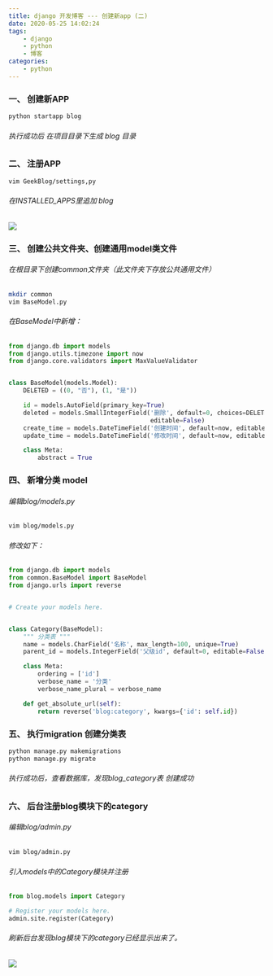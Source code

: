 ```yaml
---
title: django 开发博客 --- 创建新app (二)
date: 2020-05-25 14:02:24
tags:
    - django
    - python
    - 博客
categories:
    - python
---
```


### 一、 创建新APP
```bash
python startapp blog
```
###### 执行成功后 在项目目录下生成 blog 目录

<!-- more -->
### 二、 注册APP
```bash
vim GeekBlog/settings,py
```
###### 在INSTALLED_APPS里追加 blog
![](/media/editor/8_20191216113902837014.png)
### 三、 创建公共文件夹、创建通用model类文件
###### 在根目录下创建common文件夹（此文件夹下存放公共通用文件）
```bash
mkdir common
vim BaseModel.py
```
###### 在BaseModel中新增：
```python
from django.db import models
from django.utils.timezone import now
from django.core.validators import MaxValueValidator


class BaseModel(models.Model):
    DELETED = ((0, "否"), (1, "是"))

    id = models.AutoField(primary_key=True)
    deleted = models.SmallIntegerField('删除', default=0, choices=DELETED, validators=[MaxValueValidator(2)],
                                       editable=False)
    create_time = models.DateTimeField('创建时间', default=now, editable=False)
    update_time = models.DateTimeField('修改时间', default=now, editable=False)

    class Meta:
        abstract = True
```
### 四、 新增分类 model
###### 编辑blog/models.py
```bash
vim blog/models.py
```
###### 修改如下：
```python
from django.db import models
from common.BaseModel import BaseModel
from django.urls import reverse


# Create your models here.


class Category(BaseModel):
    """ 分类表 """
    name = models.CharField('名称', max_length=100, unique=True)
    parent_id = models.IntegerField('父级id', default=0, editable=False)

    class Meta:
        ordering = ['id']
        verbose_name = '分类'
        verbose_name_plural = verbose_name

    def get_absolute_url(self):
        return reverse('blog:category', kwargs={'id': self.id})
```
### 五、 执行migration 创建分类表
```bash
python manage.py makemigrations
python manage.py migrate
```
###### 执行成功后，查看数据库，发现blog_category表 创建成功
### 六、 后台注册blog模块下的category
###### 编辑blog/admin.py
```bash
vim blog/admin.py
```
###### 引入models中的Category模块并注册
```python
from blog.models import Category

# Register your models here.
admin.site.register(Category)
```

###### 刷新后台发现blog模块下的category已经显示出来了。
![](/media/editor/1_20191216140921062450.png)
